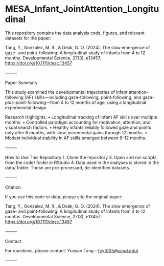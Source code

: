
# MESA_Infant_JointAttention_Longitudinal

This repository contains the data analysis code, figures, and relevant datasets for the paper:

Tang, Y., Gonzalez, M. R., & Deák, G. O. (2024).
The slow emergence of gaze- and point-following: A longitudinal study of infants from 4 to 12 months.
Developmental Science, 27(3), e13457.
https://doi.org/10.1111/desc.13457

⸻

Paper Summary

This study examined the developmental trajectories of infant attention-following (AF) skills—including gaze-following, point-following, and gaze-plus-point-following—from 4 to 12 months of age, using a longitudinal experimental design.

Research Highlights:
    •    Longitudinal tracking of infant AF skills over multiple months.
    •    Controlled paradigm accounting for motivation, attention, and visual search factors.
    •    Healthy infants reliably followed gaze and points only after 6 months, with slow, incremental gains through 12 months.
    •    Modest individual stability in AF skills emerged between 8–12 months.

⸻

How to Use This Repository
    1.    Clone the repository
    3.    Open and run scripts from the code/ folder in RStudio
    4.    Data used in the analyses is stored in the data/ folder. These are pre-processed, de-identified datasets.

⸻

Citation

If you use this code or data, please cite the original paper:

Tang, Y., Gonzalez, M. R., & Deák, G. O. (2024).
The slow emergence of gaze- and point-following: A longitudinal study of infants from 4 to 12 months.
Developmental Science, 27(3), e13457. https://doi.org/10.1111/desc.13457

⸻

Contact

For questions, please contact:
Yueyan Tang – [yyt005@ucsd.edu]

⸻
